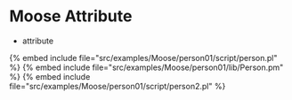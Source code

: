 # Moose Attribute

* attribute

{% embed include file="src/examples/Moose/person01/script/person.pl" %}
{% embed include file="src/examples/Moose/person01/lib/Person.pm" %}
{% embed include file="src/examples/Moose/person01/script/person2.pl" %}


